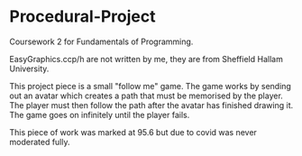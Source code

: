 # Procedural-Project
Coursework 2 for Fundamentals of Programming. 

EasyGraphics.ccp/h are not written by me, they are from Sheffield Hallam University.

This project piece is a small "follow me" game.
The game works by sending out an avatar which creates a path that must be memorised by the player.
The player must then follow the path after the avatar has finished drawing it. 
The game goes on infinitely until the player fails.

This piece of work was marked at 95.6 but due to covid was never moderated fully.
